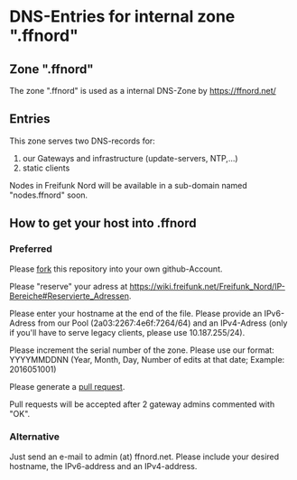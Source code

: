 # DNS-Entries for internal zone ".ffnord"

## Zone ".ffnord"

The zone ".ffnord" is used as a internal DNS-Zone by https://ffnord.net/

## Entries

This zone serves two DNS-records for:

1. our Gateways and infrastructure (update-servers, NTP,...)
2. static clients 

Nodes in Freifunk Nord will be available in a sub-domain named "nodes.ffnord" soon.

## How to get your host into .ffnord

### Preferred 

Please [fork](https://help.github.com/articles/fork-a-repo/) this repository into your own github-Account.

Please "reserve" your adress at https://wiki.freifunk.net/Freifunk_Nord/IP-Bereiche#Reservierte_Adressen. 

Please enter your hostname at the end of the file. Please provide an IPv6-Adress from our Pool (2a03:2267:4e6f:7264/64) and an IPv4-Adress (only if you'll have to serve legacy clients, please use 10.187.255/24).

Please increment the serial number of the zone. Please use our format: YYYYMMDDNN (Year, Month, Day, Number of edits at that date; Example: 2016051001)

Please generate a [pull request](https://help.github.com/articles/using-pull-requests/). 

Pull requests will be accepted after 2 gateway admins commented with "OK".

### Alternative

Just send an e-mail to admin (at) ffnord.net. Please include your desired hostname, the IPv6-address and an IPv4-address.
